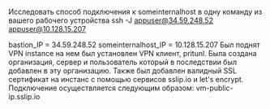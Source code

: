 Исследовать способ подключения к someinternalhost в одну команду из вашего рабочего устройства
ssh -J appuser@34.59.248.52 appuser@10.128.15.207

bastion_IP = 34.59.248.52
someinternalhost_IP = 10.128.15.207
Был поднят VPN instance на нем был установлен VPN клиент, pritunl. Была создана организация, сервер и пользователь который в последствии был добавлен в эту организацию. Также был добавлен валидный SSL сертификат на инстанс с помощью сервисов sslip.io и let's encrypt.
Подключение осуществляется следующим образом: vm-public-ip.sslip.io
